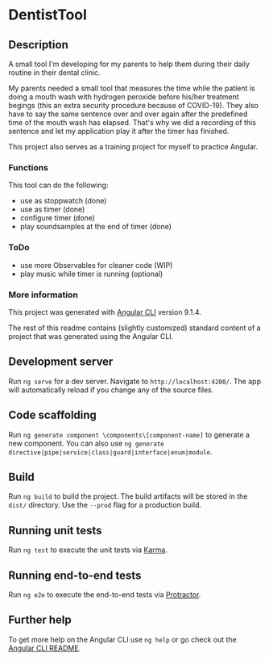 # DentistTool

## Description

A small tool I'm developing for my parents to help them during their daily routine in their dental clinic. 

My parents needed a small tool that measures the time while the patient is doing a mouth wash with hydrogen peroxide before his/her treatment begings (this an extra security procedure because of COVID-19). They also have to say the same sentence over and over again after the predefined time of the mouth wash has elapsed. That's why we did a recording of this sentence and let my application play it after the timer has finished.

This project also serves as a training project for myself to practice Angular. 

### Functions

This tool can do the following: 

- use as stoppwatch (done)
- use as timer (done)
- configure timer (done)
- play soundsamples at the end of timer (done)

### ToDo

- use more Observables for cleaner code (WIP)
- play music while timer is running (optional)

### More information

This project was generated with [Angular CLI](https://github.com/angular/angular-cli) version 9.1.4.

The rest of this readme contains (slightly customized) standard content of a project that was generated using the Angular CLI. 

## Development server

Run `ng serve` for a dev server. Navigate to `http://localhost:4200/`. The app will automatically reload if you change any of the source files.

## Code scaffolding

Run `ng generate component \components\[component-name]` to generate a new component. You can also use `ng generate directive|pipe|service|class|guard|interface|enum|module`.

## Build

Run `ng build` to build the project. The build artifacts will be stored in the `dist/` directory. Use the `--prod` flag for a production build.

## Running unit tests

Run `ng test` to execute the unit tests via [Karma](https://karma-runner.github.io).

## Running end-to-end tests

Run `ng e2e` to execute the end-to-end tests via [Protractor](http://www.protractortest.org/).

## Further help

To get more help on the Angular CLI use `ng help` or go check out the [Angular CLI README](https://github.com/angular/angular-cli/blob/master/README.md).
